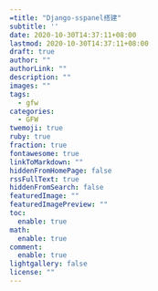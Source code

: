```yaml
---
=title: "Django-sspanel搭建"
subtitle: ''
date: 2020-10-30T14:37:11+08:00
lastmod: 2020-10-30T14:37:11+08:00
draft: true
author: ""
authorLink: ""
description: ""
images: ""
tags:
  - gfw
categories: 
  - GFW
twemoji: true
ruby: true
fraction: true
fontawesome: true
linkToMarkdown: ""
hiddenFromHomePage: false
rssFullText: true
hiddenFromSearch: false
featuredImage: ""
featuredImagePreview: ""
toc:
  enable: true
math:
  enable: true
comment:
  enable: true
lightgallery: false
license: ""
---
```


